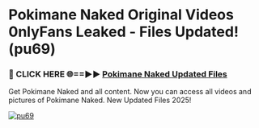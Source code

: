 # Pokimane Naked Original Videos 0nlyFans Leaked - Files Updated! (pu69)

<h3>🔴 CLICK HERE 🌐==►► <a href="https://tinyurl.com/up5wt9bj" rel="nofollow">Pokimane Naked Updated Files</a></h3>

Get Pokimane Naked and all content. Now you can access all videos and pictures of Pokimane Naked. New Updated Files 2025!

[![pu69](https://i.imgur.com/ABiUzMV.gif)](https://tinyurl.com/up5wt9bj)
